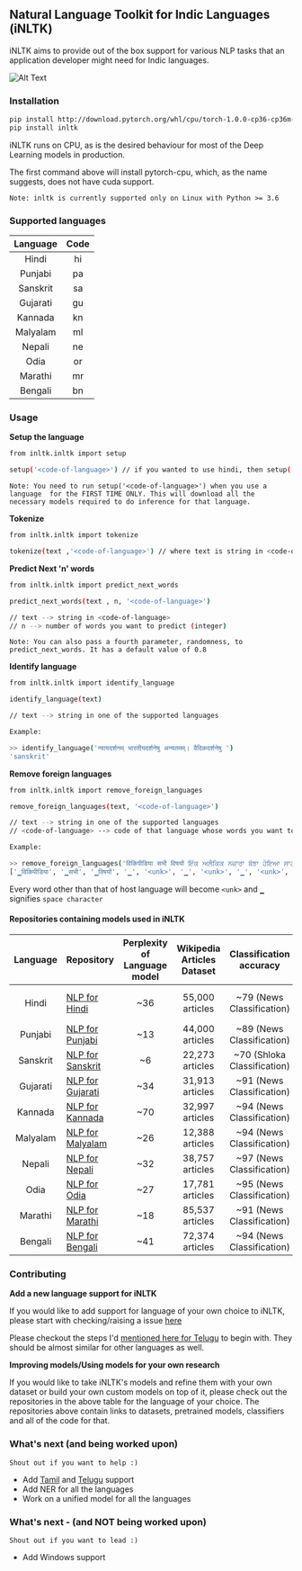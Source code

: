 ## Natural Language Toolkit for Indic Languages (iNLTK)

iNLTK aims to provide out of the box support for various NLP tasks 
that an application developer might need for Indic languages.

![Alt Text](inltk/static/inltk.gif)

### Installation

```bash
pip install http://download.pytorch.org/whl/cpu/torch-1.0.0-cp36-cp36m-linux_x86_64.whl
pip install inltk
```

iNLTK runs on CPU, as is the desired behaviour for most
of the Deep Learning models in production.

The first command above will install pytorch-cpu, which, as the name suggests,
 does not have cuda support. 
 
`Note: inltk is currently supported only on Linux with Python >= 3.6`
 

### Supported languages

| Language | Code <code-of-language> |
|:--------:|:----:|
|   Hindi  |  hi  |
|  Punjabi |  pa  |
| Sanskrit |  sa  |
| Gujarati |  gu  |
|  Kannada |  kn  |
| Malyalam |  ml  |
|  Nepali  |  ne  |
|   Odia   |  or  |
|  Marathi |  mr  |
|  Bengali |  bn  |

### Usage

**Setup the language**

```bash
from inltk.inltk import setup

setup('<code-of-language>') // if you wanted to use hindi, then setup('hi')
```

`Note: You need to run setup('<code-of-language>') when you use a language 
for the FIRST TIME ONLY. This will download all the necessary models required
to do inference for that language.`

**Tokenize**

```bash
from inltk.inltk import tokenize

tokenize(text ,'<code-of-language>') // where text is string in <code-of-language>
```

**Predict Next 'n' words**

```bash
from inltk.inltk import predict_next_words

predict_next_words(text , n, '<code-of-language>') 

// text --> string in <code-of-language>
// n --> number of words you want to predict (integer)
```

`Note: You can also pass a fourth parameter, randomness, to predict_next_words.
It has a default value of 0.8`

**Identify language**

```bash
from inltk.inltk import identify_language

identify_language(text)

// text --> string in one of the supported languages

Example:

>> identify_language('न्यायदर्शनम् भारतीयदर्शनेषु अन्यतमम्। वैदिकदर्शनेषु ')
'sanskrit'

```

**Remove foreign languages**

```bash
from inltk.inltk import remove_foreign_languages

remove_foreign_languages(text, '<code-of-language>')

// text --> string in one of the supported languages
// <code-of-language> --> code of that language whose words you want to retain

Example:

>> remove_foreign_languages('विकिपीडिया सभी विषयों ਇੱਕ ਅਲੌਕਿਕ ਨਜ਼ਾਰਾ ਬੱਝਾ ਹੋਇਆ ਸਾਹਮਣੇ ਆ ਖਲੋਂਦਾ ਸੀ पर प्रामाणिक और 维基百科:关于中文维基百科 उपयोग, परिवर्तन 维基百科:关于中文维基百科', 'hi')
['▁विकिपीडिया', '▁सभी', '▁विषयों', '▁', '<unk>', '▁', '<unk>', '▁', '<unk>', '▁', '<unk>', '▁', '<unk>', '▁', '<unk>', '▁', '<unk>', '▁', '<unk>', '▁', '<unk>', '▁पर', '▁प्रामाणिक', '▁और', '▁', '<unk>', ':', '<unk>', '▁उपयोग', ',', '▁परिवर्तन', '▁', '<unk>', ':', '<unk>']
```

Every word other than that of host language will become `<unk>` and `▁` signifies `space character`

#### Repositories containing models used in iNLTK

| Language | Repository                                                      | Perplexity of Language model | Wikipedia Articles Dataset |   Classification accuracy   |     Classification Kappa score    |
|:--------:|-----------------------------------------------------------------|:----------------------------:|:--------------------------:|:---------------------------:|:---------------------------------:|
|   Hindi  | [NLP for Hindi](https://github.com/goru001/nlp-for-hindi)       |              ~36             |       55,000 articles      |  ~79 (News Classification)  | ~30 (Movie Review Classification) |
|  Punjabi | [NLP for Punjabi](https://github.com/goru001/nlp-for-punjabi)   |              ~13             |       44,000 articles      | ~89 (News Classification)   |     ~60 (News Classification)     |
| Sanskrit | [NLP for Sanskrit](https://github.com/goru001/nlp-for-sanskrit) |              ~6              |       22,273 articles      | ~70 (Shloka Classification) |    ~56 (Shloka Classification)    |
| Gujarati | [NLP for Gujarati](https://github.com/goru001/nlp-for-gujarati) |              ~34             |       31,913 articles      |  ~91 (News Classification)  |     ~85 (News Classification)     |
|  Kannada | [NLP for Kannada](https://github.com/goru001/nlp-for-kannada)   |              ~70             |       32,997 articles      |  ~94 (News Classification)  |     ~90 (News Classification)     |
| Malyalam | [NLP for Malyalam](https://github.com/goru001/nlp-for-malyalam) |              ~26             |       12,388 articles      |  ~94 (News Classification)  |     ~91 (News Classification)     |
|  Nepali  | [NLP for Nepali](https://github.com/goru001/nlp-for-nepali)     |              ~32             |       38,757 articles      |  ~97 (News Classification)  |     ~96 (News Classification)     |
|   Odia   | [NLP for Odia](https://github.com/goru001/nlp-for-odia)         |              ~27             |       17,781 articles      |  ~95 (News Classification)  |     ~92 (News Classification)     |
|  Marathi | [NLP for Marathi](https://github.com/goru001/nlp-for-marathi)   |              ~18             |       85,537 articles      |  ~91 (News Classification)  |     ~84 (News Classification)     |
|  Bengali | [NLP for Bengali](https://github.com/goru001/nlp-for-bengali)   |              ~41             |       72,374 articles      |  ~94 (News Classification)  |     ~92 (News Classification)     |


### Contributing

**Add a new language support for iNLTK**

If you would like to add support for language of your own choice to iNLTK,
 please start with checking/raising a issue [here](https://github.com/goru001/inltk/issues)
 
Please checkout the steps I'd [mentioned here for Telugu](https://github.com/goru001/inltk/issues/1)
to begin with. They should be almost similar for other languages as well.

**Improving models/Using models for your own research**

If you would like to take iNLTK's models and refine them with your own 
dataset or build your own custom models on top of it, please check out the 
repositories in the above table for the language of your choice. The repositories above 
contain links to datasets, pretrained models, classifiers and all of the code for that.

### What's next (and being worked upon)

`Shout out if you want to help :)`

* Add [Tamil](https://github.com/goru001/inltk/issues/2) and [Telugu](https://github.com/goru001/inltk/issues/1) support
* Add NER for all the languages
* Work on a unified model for all the languages


### What's next - (and NOT being worked upon)

`Shout out if you want to lead :)`

* Add Windows support


